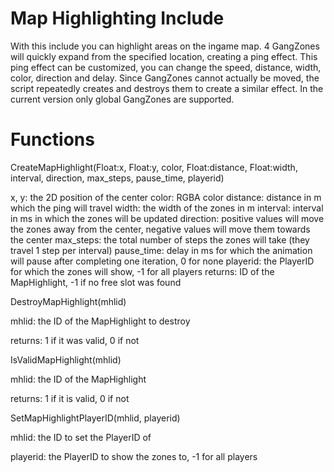 # Map Highlighting Include

  With this include you can highlight areas on the ingame map.
  4 GangZones will quickly expand from the specified location, creating a ping effect.
  This ping effect can be customized, you can change the speed, distance, width, color, direction and delay.
  Since GangZones cannot actually be moved, the script repeatedly creates and destroys them to create a similar effect.
  In the current version only global GangZones are supported.

# Functions

  CreateMapHighlight(Float:x, Float:y, color, Float:distance, Float:width, interval, direction, max_steps, pause_time, playerid)

  x, y: 		the 2D position of the center
  color: 		RGBA color
  distance:		distance in m which the ping will travel
  width: 		the width of the zones in m
  interval: 	interval in ms in which the zones will be updated
  direction: 	positive values will move the zones away from the center, negative values will move them towards the center
  max_steps:	the total number of steps the zones will take (they travel 1 step per interval)
  pause_time: 	delay in ms for which the animation will pause after completing one iteration, 0 for none
  playerid: 	the PlayerID for which the zones will show, -1 for all players
  returns: 		ID of the MapHighlight, -1 if no free slot was found

  DestroyMapHighlight(mhlid)

  mhlid: 		the ID of the MapHighlight to destroy
  
  returns: 		1 if it was valid, 0 if not

  IsValidMapHighlight(mhlid)

  mhlid: 		the ID of the MapHighlight
  
  returns: 		1 if it is valid, 0 if not

  SetMapHighlightPlayerID(mhlid, playerid)

  mhlid:		the ID to set the PlayerID of
  
  playerid:		the PlayerID to show the zones to, -1 for all players
